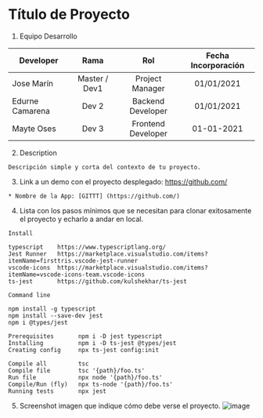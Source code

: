 Título de Proyecto
===================
1. Equipo Desarrollo 

| Developer | Rama | Rol | Fecha Incorporación |
| --- | :---:  | :---:  | :---:  |
| Jose Marín | Master / Dev1 | Project Manager | 01/01/2021 |
| Edurne Camarena | Dev 2 | Backend Developer| 01/01/2021 |
| Mayte Oses | Dev 3 | Frontend Developer| 01-01-2021 |

2. Description
```
Descripción simple y corta del contexto de tu proyecto.
```

3. Link a un demo con el proyecto desplegado: https://github.com/

```
* Nombre de la App: [GITTT] (https://github.com/)
```
4. Lista con los pasos mínimos que se necesitan para clonar exitosamente el proyecto y echarlo a andar en local.
```
Install

typescript    https://www.typescriptlang.org/
Jest Runner   https://marketplace.visualstudio.com/items?itemName=firsttris.vscode-jest-runner
vscode-icons  https://marketplace.visualstudio.com/items?itemName=vscode-icons-team.vscode-icons
ts-jest       https://github.com/kulshekhar/ts-jest 

Command line 

npm install -g typescript
npm install --save-dev jest
npm i @types/jest

Prerequisites       npm i -D jest typescript	
Installing          npm i -D ts-jest @types/jest	
Creating config     npx ts-jest config:init	

Compile all         tsc
Compile file        tsc '{path}/foo.ts'
Run file            npx node '{path}/foo.ts'
Compile/Run (fly)   npx ts-node '{path}/foo.ts'
Running tests       npx jest	
```

5. Screenshot imagen que indique cómo debe verse el proyecto.
![image](https://user-images.githubusercontent.com/16636086/106936120-7aaf8300-671c-11eb-9ed2-79fe80608f50.png)






